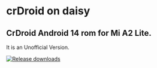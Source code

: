 # crDroid on daisy

## CrDroid Android 14 rom for Mi A2 Lite.

It is an Unofficial Version.

[![Release downloads](https://img.shields.io/github/downloads/mdalmahmud023/CrDroid_daisy/total.svg)](https://github.com/mdalmahmud023/CrDroid_daisy/releases/)
